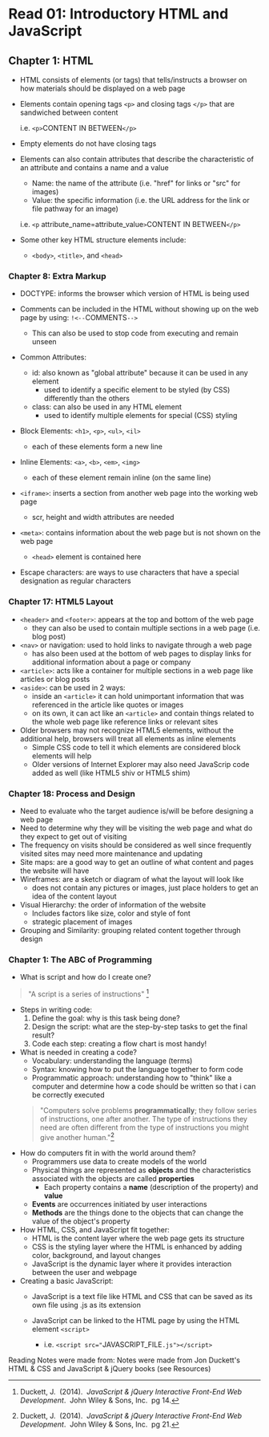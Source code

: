 # Read 01: Introductory HTML and JavaScript

## Chapter 1: HTML
+ HTML consists of elements (or tags) that tells/instructs a browser on how materials should be displayed on a web page
+ Elements contain opening tags `<p>` and closing tags `</p>` that are sandwiched between content

    i.e. `<p>`CONTENT IN BETWEEN`</p>`
+ Empty elements do not have closing tags
+ Elements can also contain attributes that describe the characteristic of an attribute and contains a name and a value
    + Name: the name of the attribute (i.e. "href" for links or "src" for images)
    + Value: the specific information (i.e. the URL address for the link or file pathway for an image)

    i.e. `<p` attribute_name=attribute_value`>`CONTENT IN BETWEEN`</p>`
+ Some other key HTML structure elements include:
    + `<body>`, `<title>`, and `<head>`

### Chapter 8: Extra Markup
+ DOCTYPE: informs the browser which version of HTML is being used
+ Comments can be included in the HTML without showing up on the web page by using:
        `!<--`COMMENTS`-->`

    + This can also be used to stop code from executing and remain unseen
+ Common Attributes:
    + id: also known as "global attribute" because it can be used in any element
        + used to identify a specific element to be styled (by CSS) differently than the others
    + class: can also be used in any HTML element
        + used to identify multiple elements for special (CSS) styling
+ Block Elements: `<h1>`, `<p>`, `<ul>`, `<il>`
    + each of these elements form a new line
+ Inline Elements: `<a>`, `<b>`, `<em>`, `<img>`
    + each of these element remain inline (on the same line)
+ `<iframe>`: inserts a section from another web page into the working web page
    + scr, height and width attributes are needed
+ `<meta>`: contains information about the web page but is not shown on the web page
    + `<head>` element is contained here
+ Escape characters: are ways to use characters that have a special designation as regular characters

### Chapter 17: HTML5 Layout
+ `<header>` and `<footer>`: appears at the top and bottom of the web page
    + they can also be used to contain multiple sections in a web page (i.e. blog post)
+ `<nav>` or navigation: used to hold links to navigate through a web page
    + has also been used at the bottom of web pages to display links for additional information about a page or company
+ `<article>`: acts like a container for multiple sections in a web page like articles or blog posts
+ `<aside>`: can be used in 2 ways:
    + inside an `<article>` it can hold unimportant information that was referenced in the article like quotes or images
    + on its own, it can act like an `<article>` and contain things related to the whole web page like reference links or relevant sites
+ Older browsers may not recognize HTML5 elements, without the additional help, browsers will treat all elements as inline elements
    + Simple CSS code to tell it which elements are considered block elements will help
    + Older versions of Internet Explorer may also need JavaScrip code added as well (like HTML5 shiv or HTML5 shim)

### Chapter 18: Process and Design
+ Need to evaluate who the target audience is/will be before designing a web page
+ Need to determine why they will be visiting the web page and what do they expect to get out of visiting
+ The frequency on visits should be considered as well since frequently visited sites may need more maintenance and updating
+ Site maps: are a good way to get an outline of what content and pages the website will have
+ Wireframes: are a sketch or diagram of what the layout will look like
    + does not contain any pictures or images, just place holders to get an idea of the content layout
+ Visual Hierarchy: the order of information of the website
    + Includes factors like size, color and style of font
    + strategic placement of images
+ Grouping and Similarity: grouping related content together through design

### Chapter 1: The ABC of Programming
+ What is script and how do I create one?
>"A script is a series of instructions" [^1]
+ Steps in writing code:
    1. Define the goal: why is this task being done?
    2. Design the script: what are the step-by-step tasks to get the final result?
    3. Code each step: creating a flow chart is most handy!
+ What is needed in creating a code?
    + Vocabulary: understanding the language (terms)
    + Syntax: knowing how to put the language together to form code
    + Programmatic approach: understanding how to "think" like a computer and determine how a code should be written so that i can be correctly executed
    >"Computers solve problems **programmatically**; they follow series of instructions, one after another. The type of instructions they need are often different from the type of instructions you might give another human."[^2]
+ How do computers fit in with the world around them?
    + Programmers use data to create models of the world
    + Physical things are represented as **objects** and the characteristics associated with the objects are called **properties**
        + Each property contains a **name** (description of the property) and **value**
    + **Events** are occurrences initiated by user interactions
    + **Methods** are the things done to the objects that can change the value of the object's property
+ How HTML, CSS, and JavaScript fit together:
    + HTML is the content layer where the web page gets its structure
    + CSS is the styling layer where the HTML is enhanced by adding color, background, and layout changes
    + JavaScript is the dynamic layer where it provides interaction between the user and webpage
+ Creating a basic JavaScript:
    + JavaScript is a text file like HTML and CSS that can be saved as its own file using .js as its extension
    + JavaScript can be linked to the HTML page by using the HTML element `<script>`
    
        + i.e. `<script src="`JAVASCRIPT_FILE`.js"></script>`


[^1]: Duckett, J. &nbsp;(2014). &nbsp;*JavaScript & jQuery Interactive Front-End Web Development*.&nbsp; John Wiley & Sons, Inc.&nbsp; pg 14.

[^2]: Duckett, J.&nbsp; (2014).&nbsp; *JavaScript & jQuery Interactive Front-End Web Development*.&nbsp; John Wiley & Sons, Inc.&nbsp; pg 21.


Reading Notes were made from:
Notes were made from Jon Duckett's HTML & CSS and JavaScript & jQuery books (see Resources)